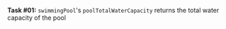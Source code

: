 **Task #01:** `swimmingPool`'s `poolTotalWaterCapacity` returns the total water capacity of the pool